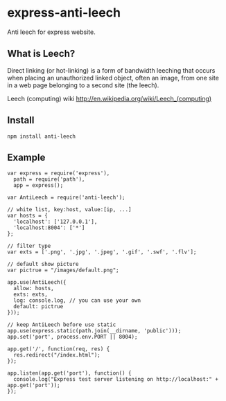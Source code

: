 express-anti-leech
==================

Anti leech for express website.

What is Leech?
-----------

Direct linking (or hot-linking) is a form of bandwidth leeching that occurs when placing an unauthorized linked object, often an image, from one site in a web page belonging to a second site (the leech).

Leech (computing) wiki
http://en.wikipedia.org/wiki/Leech_(computing)

Install
-----------
<code>npm install anti-leech</code>

Example
-----------

    var express = require('express'),
      path = require('path'),
      app = express();
    
    var AntiLeech = require('anti-leech');
    
    // white list, key:host, value:[ip, ...]
    var hosts = {
      'localhost': ['127.0.0.1'],
      'localhost:8004': ['*']
    };
    
    // filter type
    var exts = ['.png', '.jpg', '.jpeg', '.gif', '.swf', '.flv'];
    
    // default show picture
    var pictrue = "/images/default.png";
    
    app.use(AntiLeech({
      allow: hosts,
      exts: exts,
      log: console.log, // you can use your own
      default: pictrue
    }));
    
    // keep AntiLeech before use static
    app.use(express.static(path.join(__dirname, 'public')));
    app.set('port', process.env.PORT || 8004);
    
    app.get('/', function(req, res) {
      res.redirect("/index.html");
    });
    
    app.listen(app.get('port'), function() {
      console.log("Express test server listening on http://localhost:" + app.get('port'));
    });
